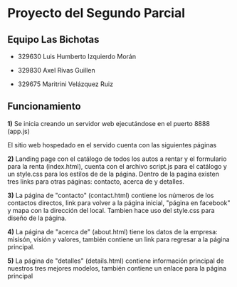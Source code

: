 # Proyecto del Segundo Parcial
## Equipo Las Bichotas
* 329630 Luis Humberto Izquierdo Morán

* 329830 Axel Rivas Guillen

* 329675 Maritrini Velázquez Ruiz

## Funcionamiento

**1)** Se inicia creando un servidor web ejecutándose en el puerto 8888 (app.js)

 El sitio web hospedado en el servido cuenta con las siguientes páginas

**2)** Landing page con el catálogo de todos los autos a rentar y el formulario para la renta (index.html), cuenta con el archivo script.js para el catálogo
y un style.css para los estilos de de la página. Dentro de la pagina existen tres links para otras páginas: contacto, acerca de y detalles.

**3)** La página de "contacto" (contact.html) contiene los números de los contactos directos, link para volver a la página inicial, "página en facebook" y mapa con la dirección del local. Tambien hace uso del style.css para diseño de la página. 

**4)** La página de "acerca de" (about.html) tiene los datos de la empresa: misisón, visión y valores, también contiene un link para regresar a la página principal.

**5)** La página de "detalles" (details.html) contiene información principal de nuestros tres mejores modelos, también contiene un enlace para la página principal
